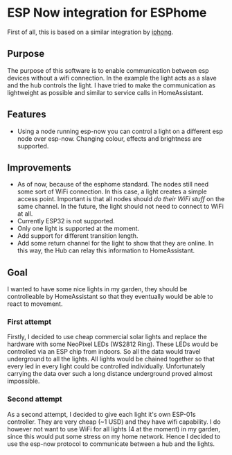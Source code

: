 # ESP Now integration for ESPhome
First of all, this is based on a similar integration by [iphong](https://github.com/iphong/esphome-espnow). 
## Purpose
The purpose of this software is to enable communication between esp devices without a wifi connection. In the example the light acts as a slave and the hub controls the light. I have tried to make the communication as lightweight as possible and similar to service calls in HomeAssistant. 

## Features
- Using a node running esp-now you can control a light on a different esp node over esp-now. Changing colour, effects and brightness are supported.

## Improvements
- As of now, because of the esphome standard. The nodes still need some sort of WiFi connection. In this case, a light creates a simple access point. Important is that all nodes should *do their WiFi stuff* on the same channel. In the future, the light should not need to connect to WiFi at all.
- Currently ESP32 is not supported.
- Only one light is supported at the moment. 
- Add support for different transition length.
- Add some return channel for the light to show that they are online. In this way, the Hub can relay this information to HomeAssistant.

## Goal
I wanted to have some nice lights in my garden, they should be controlleable by HomeAssistant so that they eventually would be able to react to movement.
### First attempt
Firstly, I decided to use cheap commercial solar lights and replace the hardware with some NeoPixel LEDs (WS2812 Ring). These LEDs would be controlled via an ESP chip from indoors. So all the data would travel underground to all the lights. All lights would be chained together so that every led in every light could be controlled individually. Unfortunately carrying the data over such a long distance underground proved almost impossible.
### Second attempt
As a second attempt, I decided to give each light it's own ESP-01s controller. They are very cheap (~1 USD) and they have wifi capability. I do however not want to use WiFi for all lights (4 at the moment) in my garden, since this would put some stress on my home network. Hence I decided to use the esp-now protocol to communicate between a hub and the lights.
